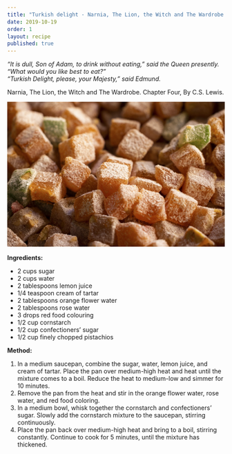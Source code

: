 ```yaml
---
title: "Turkish delight - Narnia, The Lion, the Witch and The Wardrobe "
date: 2019-10-19
order: 1
layout: recipe
published: true
---
```

*“It is dull, Son of Adam, to drink without eating,” said the Queen presently. “What would you like best to eat?”*\
*“Turkish Delight, please, your Majesty,” said Edmund.*

  Narnia, The Lion, the Witch and The Wardrobe. Chapter Four, By  C.S. Lewis.

![lots of colourful cubes of Turkish delight](../uploads/turkish-delight-6757762_1280.jpg "Turkish delight")

**Ingredients:**

* 2 cups sugar 
* 2 cups water
* 2 tablespoons lemon juice
* 1/4 teaspoon cream of tartar
* 2 tablespoons orange flower water
* 2 tablespoons rose water
* 3 drops red food colouring
* 1/2 cup cornstarch 
* 1/2 cup confectioners’ sugar
* 1/2 cup finely chopped pistachios

**Method:**

1. In a medium saucepan, combine the sugar, water, lemon juice, and cream of tartar. Place the pan over medium-high heat and heat until the mixture comes to a boil. Reduce the heat to medium-low and simmer for 10 minutes.
2. Remove the pan from the heat and stir in the orange flower water, rose water, and red food coloring.
3. In a medium bowl, whisk together the cornstarch and confectioners’ sugar. Slowly add the cornstarch mixture to the saucepan, stirring continuously.
4. Place the pan back over medium-high heat and bring to a boil, stirring constantly. Continue to cook for 5 minutes, until the mixture has thickened.